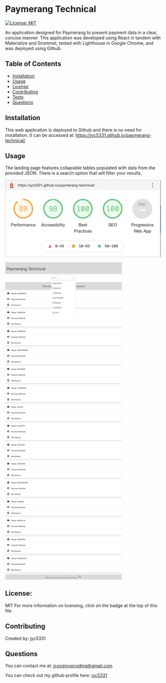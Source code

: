 # Paymerang Technical 
[![License: MIT](https://img.shields.io/badge/License-MIT-yellow.svg)](https://opensource.org/licenses/MIT)

An application designed for Paymerang to present payment data in a clear, concise manner. This application was developed using React in tandem with Materialize and Grommet, tested with Lighthouse in Google Chrome, and was deployed using Github.



## Table of Contents

* [Installation](#installation)
* [Usage](#usage)
* [License](#License)
* [Contributing](#Contributing)
* [Tests](#Tests)
* [Questions](#Questions)

## Installation
This web application is deployed to Github and there is no need for installation. It can be accessed at: https://jyc5331.github.io/paymerang-technical/

## Usage

The landing page features collapsible tables populated with data from the provided JSON. There is a search option that will filter your results. 

![lighthouse results](./public/lighthouse.png)



![screencap of site](./public/screencap.png)





## License:
MIT
For more information on licensing, click on the badge at the top of this file. 

## Contributing

Created by: jyc5331 

## Questions

You can contact me at: jcosgrovecoding@gmail.com

You can check out my github profile here: [jyc5331](https://github.com/jyc5331)
